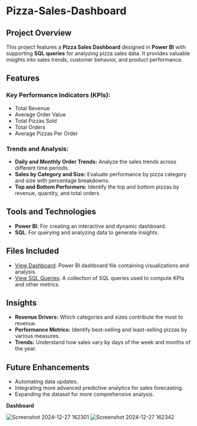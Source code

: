 # Pizza-Sales-Dashboard
 

## Project Overview  
This project features a **Pizza Sales Dashboard** designed in **Power BI** with supporting **SQL queries** for analyzing pizza sales data. It provides valuable insights into sales trends, customer behavior, and product performance.  

## Features  
### Key Performance Indicators (KPIs):  
- Total Revenue  
- Average Order Value  
- Total Pizzas Sold  
- Total Orders  
- Average Pizzas Per Order  

### Trends and Analysis:  
- **Daily and Monthly Order Trends:** Analyze the sales trends across different time periods.  
- **Sales by Category and Size:** Evaluate performance by pizza category and size with percentage breakdowns.  
- **Top and Bottom Performers:** Identify the top and bottom pizzas by revenue, quantity, and total orders.  

## Tools and Technologies  
- **Power BI**: For creating an interactive and dynamic dashboard.  
- **SQL**: For querying and analyzing data to generate insights.  

## Files Included  
- <a href="https://github.com/bharathikannan-data/Pizza-Sales-Dashboard/blob/main/Pizza%20sales%20Dashboard.pbix"> View Dashboard</a>: Power BI dashboard file containing visualizations and analysis.  
- <a href="https://github.com/bharathikannan-data/Pizza-Sales-Dashboard/blob/main/Pizza%20Sales%20SQL%20queries%20(1).pdf"> View SQL Queries</a>: A collection of SQL queries used to compute KPIs and other metrics.  



## Insights  
- **Revenue Drivers:** Which categories and sizes contribute the most to revenue.  
- **Performance Metrics:** Identify best-selling and least-selling pizzas by various measures.  
- **Trends:** Understand how sales vary by days of the week and months of the year.  

## Future Enhancements  
- Automating data updates.  
- Integrating more advanced predictive analytics for sales forecasting.  
- Expanding the dataset for more comprehensive analysis.  

**Dashboard**

![Screenshot 2024-12-27 162301](https://github.com/user-attachments/assets/ff21302b-a339-472b-a75f-a53851412435)
![Screenshot 2024-12-27 162342](https://github.com/user-attachments/assets/cb9a61b6-3343-4aea-99a6-e0c916c6a899)




